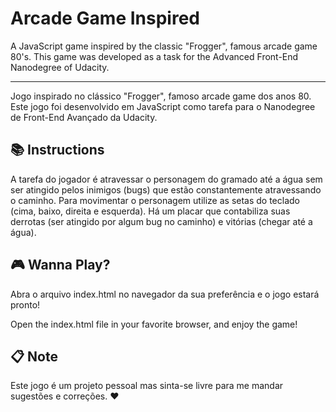 # Arcade Game Inspired

A JavaScript game inspired by the classic "Frogger", famous arcade game 80's. This game was developed as a task for the Advanced Front-End Nanodegree of Udacity.

-----

Jogo inspirado no clássico "Frogger", famoso arcade game dos anos 80. Este jogo foi desenvolvido em JavaScript
como tarefa para o Nanodegree de Front-End Avançado da Udacity.

##  :books: Instructions
A tarefa do jogador é atravessar o personagem do gramado até a água sem ser atingido pelos inimigos (bugs)
que estão constantemente atravessando o caminho.
Para movimentar o personagem utilize as setas do teclado (cima, baixo, direita e esquerda).
Há um placar que contabiliza suas derrotas (ser atingido por algum bug no caminho) e vitórias (chegar até a água).

## :video_game: Wanna Play?
Abra o arquivo index.html no navegador da sua preferência e o jogo estará pronto!

Open the index.html file in your favorite browser, and enjoy the game!

## :clipboard: Note
Este jogo é um projeto pessoal mas sinta-se livre para me mandar sugestões e correções. :hearts:
